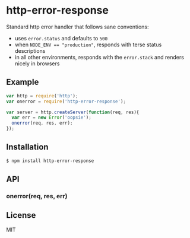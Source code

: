 
# http-error-response

  Standard http error handler that follows sane conventions:

  - uses `error.status` and defaults to `500`
  - when `NODE_ENV == "production"`, responds with terse status descriptions
  - in all other environments, responds with the `error.stack` and renders nicely in browsers

## Example

```js
var http = require('http');
var onerror = require('http-error-response');

var server = http.createServer(function(req, res){
  var err = new Error('oopsie');
  onerror(req, res, err);
});
```

## Installation

```bash
$ npm install http-error-response
```

## API

### onerror(req, res, err)

## License

  MIT

